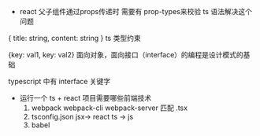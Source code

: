 - react 父子组件通过props传递时 需要有 prop-types来校验
 ts 语法解决这个问题

 { title: string, content: string }
 ts 类型约束

 {key: val1, key: val2}
 面向对象，面向接口（interface）的编程是设计模式的基础

 typescript 中有 interface 关键字
 
- 运行一个 ts + react 项目需要哪些前端技术
    1. webpack webpack-cli webpack-server
    匹配 .tsx
    2. tsconfig.json jsx-> react ts -> js
    3. babel
